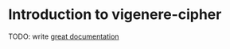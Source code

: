 # Introduction to vigenere-cipher

TODO: write [great documentation](http://jacobian.org/writing/what-to-write/)
